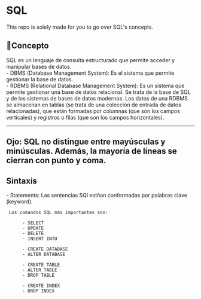# SQL
This repo is solely made for you to go over SQL's concepts.

## **📖Concepto**
<p>SQL es un lenguaje de consulta estructurado que permite acceder y manipular bases de datos.
<br> 
- DBMS (Database Management System): Es el sistema que permite gestionar la base de datos. <br>
- RDBMS (Relational Database Management System): Es un sistema que permite gestionar una base de datos relacional. Se trata de la base de SQL y de los sistemas de bases de datos modernos.
     Los datos de una RDBMS se almacenan en tablas (se trata de una colección de entrada de datos relacionadas), que están formadas por columnas (que son los campos verticales) y registros o filas (que son los campos horizontales). <br>

-----------------------------------------------------------------------------------------------------------------
Ojo: SQL no distingue entre mayúsculas y minúsculas. Además, la mayoría de líneas se cierran con punto y coma. 
-----------------------------------------------------------------------------------------------------------------
</p>

## Sintaxis
<p>
          - Statements: Las sentencias SQl estñan conformadas por palabras clave (keyword).
     
     Los comandos SQL más importantes son:
     
          - SELECT
          - UPDATE
          - DELETE
          - INSERT INTO
          
          - CREATE DATABASE
          - ALTER DATABASE
          
          - CREATE TABLE
          - ALTER TABLE
          - DROP TABLE
          
          - CREATE INDEX
          - DROP INDEX
</p>
